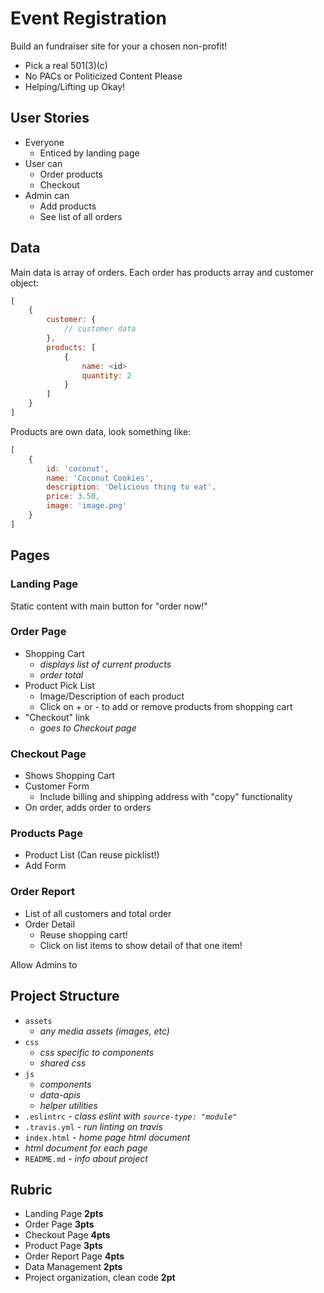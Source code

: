 # Event Registration

Build an fundraiser site for your a chosen non-profit!

* Pick a real 501(3)(c)
* No PACs or Politicized Content Please
* Helping/Lifting up Okay!

## User Stories

* Everyone
    * Enticed by landing page
* User can
    * Order products
    * Checkout
* Admin can
    * Add products
    * See list of all orders

## Data

Main data is array of orders. Each order has products array and customer object:

```js
[
    {
        customer: {
            // customer data
        },
        products: [
            {
                name: <id>
                quantity: 2
            }
        ]
    }
]
```

Products are own data, look something like:

```js
[
    {
        id: 'coconut',
        name: 'Coconut Cookies',
        description: 'Delicious thing to eat',
        price: 3.50,
        image: 'image.png'
    }
]
```

## Pages

### Landing Page

Static content with main button for "order now!"

### Order Page

* Shopping Cart
    * _displays list of current products_
    * _order total_
* Product Pick List
    * Image/Description of each product
    * Click on + or - to add or remove products from shopping cart
* "Checkout" link
    * _goes to Checkout page_

### Checkout Page

* Shows Shopping Cart
* Customer Form
    * Include billing and shipping address with "copy" functionality
* On order, adds order to orders

### Products Page

* Product List (Can reuse picklist!)
* Add Form

### Order Report

* List of all customers and total order
* Order Detail
    * Reuse shopping cart!
    * Click on list items to show detail of that one item!

Allow Admins to 

## Project Structure

* `assets`
    * _any media assets (images, etc)_
* `css`
    *  _css specific to components_
    * _shared css_
* `js`
    * _components_
    * _data-apis_
    * _helper utilities_
* `.eslintrc` - _class eslint with `source-type: "module"`_
* `.travis.yml` - _run linting on travis_
* `index.html` - _home page html document_
* _html document for each page_
* `README.md` - _info about project_

## Rubric

* Landing Page **2pts**
* Order Page **3pts**
* Checkout Page **4pts**
* Product Page **3pts**
* Order Report Page **4pts**
* Data Management **2pts**
* Project organization, clean code **2pt**